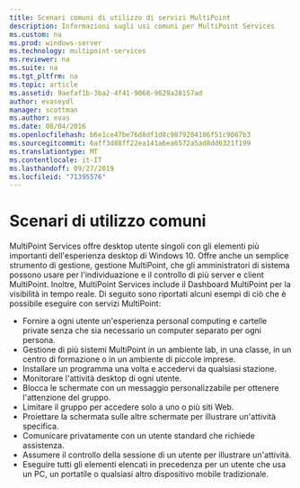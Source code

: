 ```yaml
---
title: Scenari comuni di utilizzo di servizi MultiPoint
description: Informazioni sugli usi comuni per MultiPoint Services
ms.custom: na
ms.prod: windows-server
ms.technology: multipoint-services
ms.reviewer: na
ms.suite: na
ms.tgt_pltfrm: na
ms.topic: article
ms.assetid: 9aefaf1b-3ba2-4f41-9068-9629a28157ad
author: evaseydl
manager: scottman
ms.author: evas
ms.date: 08/04/2016
ms.openlocfilehash: b6e1ce47be76d8df1d8c9079204106f51c9067b3
ms.sourcegitcommit: 6aff3d88ff22ea141a6ea6572a5ad8dd6321f199
ms.translationtype: MT
ms.contentlocale: it-IT
ms.lasthandoff: 09/27/2019
ms.locfileid: "71395576"
---
```

# <a name="common-usage-scenarios"></a>Scenari di utilizzo comuni
MultiPoint Services offre desktop utente singoli con gli elementi più importanti dell'esperienza desktop di Windows 10. Offre anche un semplice strumento di gestione, gestione MultiPoint, che gli amministratori di sistema possono usare per l'individuazione e il controllo di più server e client MultiPoint. Inoltre, MultiPoint Services include il Dashboard MultiPoint per la visibilità in tempo reale. Di seguito sono riportati alcuni esempi di ciò che è possibile eseguire con servizi MultiPoint:  
  
- Fornire a ogni utente un'esperienza personal computing e cartelle private senza che sia necessario un computer separato per ogni persona.  
- Gestione di più sistemi MultiPoint in un ambiente lab, in una classe, in un centro di formazione o in un ambiente di piccole imprese.  
- Installare un programma una volta e accedervi da qualsiasi stazione.  
- Monitorare l'attività desktop di ogni utente.  
- Blocca le schermate con un messaggio personalizzabile per ottenere l'attenzione del gruppo.  
- Limitare il gruppo per accedere solo a uno o più siti Web.  
- Proiettare la schermata sulle altre schermate per illustrare un'attività specifica.  
- Comunicare privatamente con un utente standard che richiede assistenza.  
- Assumere il controllo della sessione di un utente per illustrare un'attività.  
- Eseguire tutti gli elementi elencati in precedenza per un utente che usa un PC, un portatile o qualsiasi altro dispositivo mobile tradizionale. 